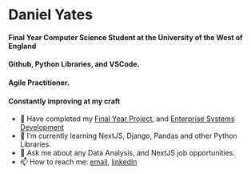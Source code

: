 # Daniel Yates
#### Final Year Computer Science Student at the University of the West of England
#### Github, Python Libraries, and VSCode.
#### Agile Practitioner.

#### Constantly improving at my craft

- 🔭 Have completed my [Final Year Project](https://github.com/yatesytea/dspFlask), and [Enterprise Systems Development](https://github.com/yatsesytea/esd8smartcare)
- 🌱 I’m currently learning NextJS, Django, Pandas and other Python Libraries.
- 💬 Ask me about any Data Analysis, and NextJS job opportunities.
- 📫 How to reach me: [email](mailto:danyates1997@googlemail.com), [linkedIn](https://www.linkedin.com/in/yatesytea/)
